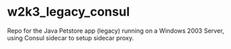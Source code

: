 # w2k3_legacy_consul
Repo for the Java Petstore app (legacy) running on a Windows 2003 Server, using Consul sidecar to setup sidecar proxy. 
